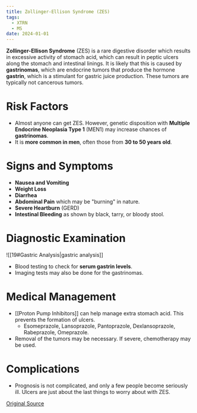 ```yaml
---
title: Zollinger-Ellison Syndrome (ZES)
tags:
  - XTRN
  - MS
date: 2024-01-01
---
```

**Zollinger-Ellison Syndrome** (ZES) is a rare digestive disorder which results in excessive activity of stomach acid, which can result in peptic ulcers along the stomach and intestinal linings. It is likely that this is caused by **gastrinomas**, which are endocrine tumors that produce the hormone **gastrin**, which is a stimulant for gastric juice production. These tumors are typically not cancerous tumors.
# Risk Factors
- Almost anyone can get ZES. However, genetic disposition with **Multiple Endocrine Neoplasia Type 1** (MEN1) may increase chances of **gastrinomas**.
- It is **more common in men**, often those from **30 to 50 years old**.
# Signs and Symptoms
- **Nausea and Vomiting**
- **Weight Loss**
- **Diarrhea**
- **Abdominal Pain** which may be "burning" in nature.
- **Severe Heartburn** (GERD)
- **Intestinal Bleeding** as shown by black, tarry, or bloody stool.
# Diagnostic Examination
![[19#Gastric Analysis|gastric analysis]]
- Blood testing to check for **serum gastrin levels**.
- Imaging tests may also be done for the gastrinomas.
# Medical Management
- [[Proton Pump Inhibitors]] can help manage extra stomach acid. This prevents the formation of ulcers.
	- Esomeprazole, Lansoprazole, Pantoprazole, Dexlansoprazole, Rabeprazole, Omeprazole.
- Removal of the tumors may be necessary. If severe, chemotherapy may be used.
# Complications
- Prognosis is not complicated, and only a few people become seriously ill. Ulcers are just about the last things to worry about with ZES.

[Original Source](https://www.hopkinsmedicine.org/health/conditions-and-diseases/zollingerellison-syndrome)